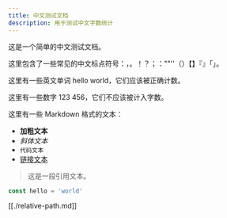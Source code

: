 ```yaml
---
title: 中文测试文档
description: 用于测试中文字数统计
---
```


这是一个简单的中文测试文档。

这里包含了一些常见的中文标点符号：，。！？；：""''（）【】『』「」。

这里有一些英文单词 hello world，它们应该被正确计数。

这里有一些数字 123 456，它们不应该被计入字数。

这里有一些 Markdown 格式的文本：

- **加粗文本**
- _斜体文本_
- `代码文本`
- [链接文本](https://example.com)

> 这是一段引用文本。

```js
const hello = 'world'
```

[[./relative-path.md]]
